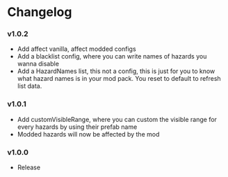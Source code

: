 # Changelog

### v1.0.2

- Add affect vanilla, affect modded configs
- Add a blacklist config, where you can write names of hazards you wanna disable
- Add a HazardNames list, this not a config, this is just for you to know what hazard names is in your mod pack. You reset to default to refresh list data.

### v1.0.1

- Add customVisibleRange, where you can custom the visible range for every hazards by using their prefab name
- Modded hazards will now be affected by the mod

### v1.0.0

- Release

